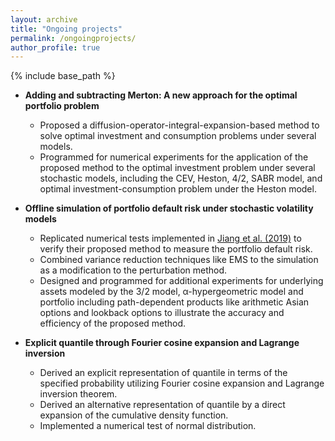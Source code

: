 ```yaml
---
layout: archive
title: "Ongoing projects"
permalink: /ongoingprojects/
author_profile: true
---
```


{% include base_path %}
* __Adding and subtracting Merton: A new approach for the optimal portfolio problem__
  - Proposed a diffusion-operator-integral-expansion-based method to solve optimal investment and consumption problems under several models.
  - Programmed for numerical experiments for the application of the proposed method to the optimal investment problem under several stochastic models, including the CEV, Heston, 4/2, SABR model, and optimal investment-consumption problem under the Heston model. 

* __Offline simulation of portfolio default risk under stochastic volatility models__
  - Replicated numerical tests implemented in [Jiang et al. (2019)](https://pubsonline.informs.org/doi/10.1287/ijoc.2019.0892) to verify their proposed method to measure the portfolio default risk.
  - Combined variance reduction techniques like EMS to the simulation as a modification to the perturbation method.
  - Designed and programmed for additional experiments for underlying assets modeled by the 3/2 model, α-hypergeometric model and portfolio including path-dependent products like arithmetic Asian options and lookback options to illustrate the accuracy and efficiency of the proposed method.

* __Explicit quantile through Fourier cosine expansion and Lagrange inversion__
  - Derived an explicit representation of quantile in terms of the specified probability utilizing Fourier cosine expansion and Lagrange inversion theorem.
  - Derived an alternative representation of quantile by a direct expansion of the cumulative density function.
  - Implemented a numerical test of normal distribution.
